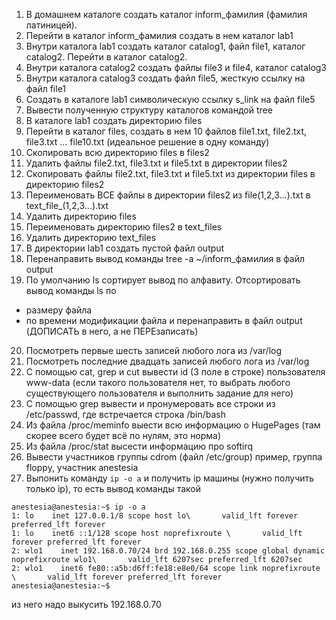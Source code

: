 1) В домашнем каталоге создать каталог inform_фамилия (фамилия латиницей).
2) Перейти в каталог inform_фамилия создать в нем каталог lab1
3) Внутри каталога lab1 создать каталог catalog1, файл file1, каталог catalog2. Перейти в каталог catalog2.
4) Внутри каталога catalog2 создать файлы file3 и file4, каталог catalog3
5) Внутри каталога catalog3 создать файл file5, жесткую ссылку на файл file1
6) Создать в каталоге lab1 символическую ссылку s_link на файл file5
7) Вывести полученную структуру каталогов командой tree
8) В каталоге lab1 создать директорию files
9) Перейти в каталог files, создать в нем 10 файлов file1.txt, file2.txt, file3.txt ... file10.txt (идеальное решение в одну команду)
10) Скопировать всю директорию files в files2
11) Удалить файлы file2.txt, file3.txt и file5.txt в директории files2
12) Скопировать файлы file2.txt, file3.txt и file5.txt из директории files в директорию files2
13) Переименовать ВСЕ файлы в директории files2 из file(1,2,3...).txt в text_file_(1,2,3...).txt
14) Удалить директорию files
15) Переименовать директорию files2 в text_files
16) Удалить директорию text_files
17) В директории lab1 создать пустой файл output
18) Перенаправить вывод команды tree -a ~/inform_фамилия в файл output
19) По умолчанию ls сортирует вывод по алфавиту. Отсортировать вывод команды ls по
- размеру файла
- по времени модификации файла и перенаправить в файл output (ДОПИСАТЬ в него, а не ПЕРЕзаписать)
20) Посмотреть первые шесть записей любого лога из /var/log
21) Посмотреть последние двадцать записей любого лога из /var/log
22) С помощью cat, grep и cut вывести id (3 поле в строке) пользователя www-data (если такого пользователя нет, то выбрать любого существующего пользователя и выполнить задание для него)
23) С помощью grep вывести и пронумеровать все строки из /etc/passwd, где встречается строка /bin/bash
24) Из файла /proc/meminfo выести всю информацию о HugePages (там скорее всего будет всё по нулям, это норма)
25) Из файла /proc/stat высести информацию про softirq
26) Вывести участников группы cdrom (файл /etc/group) пример, группа floppy, участник anestesia
27) Выпонить команду ```ip -o a``` и получить ip машины (нужно получить только ip), то есть
вывод команды такой
```
anestesia@anestesia:~$ ip -o a
1: lo    inet 127.0.0.1/8 scope host lo\       valid_lft forever preferred_lft forever
1: lo    inet6 ::1/128 scope host noprefixroute \       valid_lft forever preferred_lft forever
2: wlo1    inet 192.168.0.70/24 brd 192.168.0.255 scope global dynamic noprefixroute wlo1\       valid_lft 6207sec preferred_lft 6207sec
2: wlo1    inet6 fe80::a5b:d6ff:fe18:e8e0/64 scope link noprefixroute \       valid_lft forever preferred_lft forever
anestesia@anestesia:~$
```
из него надо выкусить 192.168.0.70
